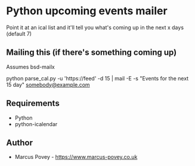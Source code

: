 # Python upcoming events mailer

Point it at an ical list and it'll tell you what's coming up in the next x days (default 7)

## Mailing this (if there's something coming up)

Assumes bsd-mailx

python parse_cal.py -u 'https://feed' -d 15 | mail -E -s "Events for the next 15 day" somebody@example.com

## Requirements

* Python
* python-icalendar 

## Author

* Marcus Povey - <https://www.marcus-povey.co.uk>

